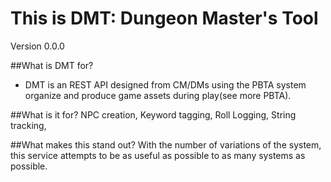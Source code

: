 # This is DMT: Dungeon Master's Tool

Version 0.0.0

##What is DMT for?

- DMT is an REST API designed from CM/DMs using the PBTA system organize and produce game assets during play(see more PBTA).  

##What is it for? NPC creation, Keyword tagging, Roll Logging, String tracking, 

##What makes this stand out? With the number of variations of the system, this service attempts to be as useful as possible to as many systems as possible.
